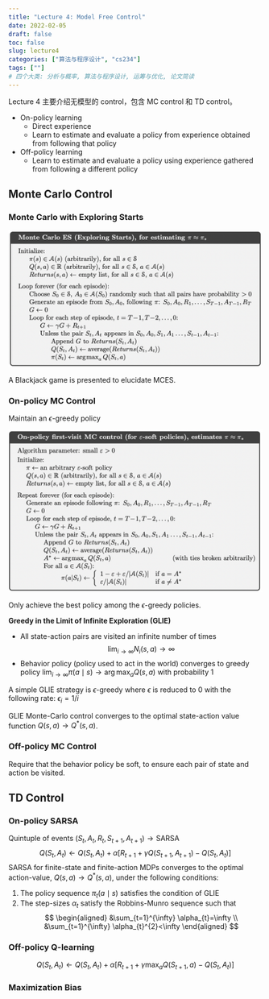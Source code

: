 ```yaml
---
title: "Lecture 4: Model Free Control"
date: 2022-02-05
draft: false
toc: false
slug: lecture4
categories: ["算法与程序设计", "cs234"]
tags: [""]
# 四个大类: 分析与概率, 算法与程序设计, 运筹与优化, 论文简读
---
```


Lecture 4 主要介绍无模型的 control，包含 MC control 和 TD control。




- On-policy learning
  - Direct experience
  - Learn to estimate and evaluate a policy from experience obtained from following that policy
- Off-policy learning
  - Learn to estimate and evaluate a policy using experience gathered from following a different policy



## Monte Carlo Control

### Monte Carlo with Exploring Starts

<img src="../figures/lecture4/mces.png" alt="" style="zoom:67%;" />



A Blackjack game is presented to elucidate MCES.



### On-policy MC Control

Maintain an $\epsilon$-greedy policy

<img src="../figures/lecture4/mc-onpolicy.png" alt="" style="zoom:67%;" />

Only achieve the best policy among the $\epsilon$-greedy policies.



**Greedy in the Limit of Infinite Exploration (GLIE)**

- All state-action pairs are visited an infinite number of times
$$
\lim _{i \rightarrow \infty} N_{i}(s, a) \rightarrow \infty
$$
- Behavior policy (policy used to act in the world) converges to greedy policy
$\lim _{i \rightarrow \infty} \pi(a \mid s) \rightarrow \arg \max _{a} Q(s, a)$ with probability 1

A simple GLIE strategy is $\epsilon$-greedy where $\epsilon$ is reduced to 0 with the following rate: $\epsilon_{i}=1 / i$

GLIE Monte-Carlo control converges to the optimal state-action value function $Q(s, a) \to Q^\ast(s, a)$.



### Off-policy MC Control

Require that the behavior policy be soft, to ensure each pair of state and action be visited.




## TD Control

### On-policy SARSA

Quintuple of events $(S_t, A_t, R_t, S_{t+1}, A_{t+1}) \to \text{SARSA}$  
$$
Q\left(S_{t}, A_{t}\right) \leftarrow Q\left(S_{t}, A_{t}\right)+\alpha\left[R_{t+1}+\gamma Q\left(S_{t+1}, A_{t+1}\right)-Q\left(S_{t}, A_{t}\right)\right]
$$
SARSA for finite-state and finite-action MDPs converges to the optimal action-value, $Q(s, a) \rightarrow Q^{*}(s, a)$, under the following conditions:

1. The policy sequence $\pi_{t}(a \mid s)$ satisfies the condition of GLIE
2. The step-sizes $\alpha_{t}$ satisfy the Robbins-Munro sequence such that
  $$
  \begin{aligned}
  &\sum_{t=1}^{\infty} \alpha_{t}=\infty \\
  &\sum_{t=1}^{\infty} \alpha_{t}^{2}<\infty
  \end{aligned}
  $$



### Off-policy Q-learning

$$
Q\left(S_{t}, A_{t}\right) \leftarrow Q\left(S_{t}, A_{t}\right)+\alpha\left[R_{t+1}+\gamma \max _{a} Q\left(S_{t+1}, a\right)-Q\left(S_{t}, A_{t}\right)\right]
$$



### Maximization Bias



